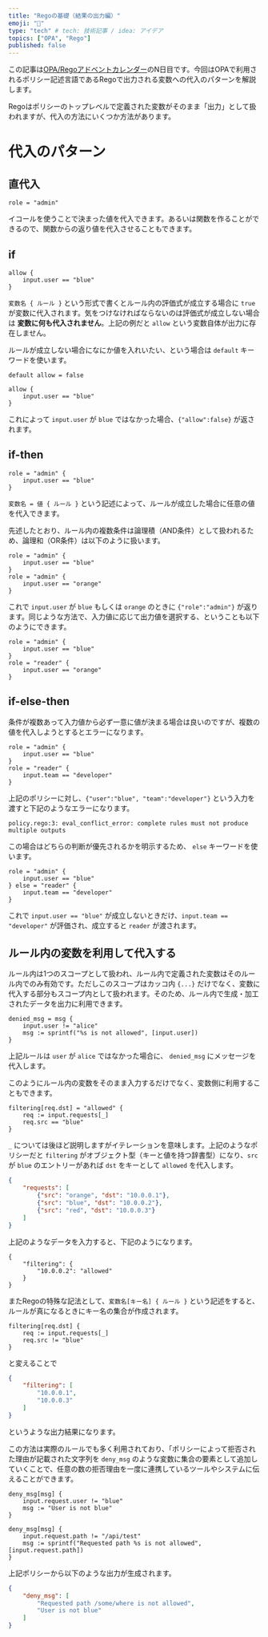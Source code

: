 ```yaml
---
title: "Regoの基礎（結果の出力編）"
emoji: "💭"
type: "tech" # tech: 技術記事 / idea: アイデア
topics: ["OPA", "Rego"]
published: false
---
```


この記事は[OPA/Regoアドベントカレンダー](https://adventar.org/calendars/6601)のN日目です。今回はOPAで利用されるポリシー記述言語であるRegoで出力される変数への代入のパターンを解説します。

Regoはポリシーのトップレベルで定義された変数がそのまま「出力」として扱われますが、代入の方法にいくつか方法があります。

# 代入のパターン

## 直代入

```rego
role = "admin"
```

イコールを使うことで決まった値を代入できます。あるいは関数を作ることができるので、関数からの返り値を代入させることもできます。

## if

```rego
allow {
	input.user == "blue"
}
```

`変数名 { ルール }` という形式で書くとルール内の評価式が成立する場合に `true` が変数に代入されます。気をつけなければならないのは評価式が成立しない場合は **変数に何も代入されません**。上記の例だと `allow` という変数自体が出力に存在しません。

ルールが成立しない場合になにか値を入れいたい、という場合は `default` キーワードを使います。

```rego
default allow = false

allow {
	input.user == "blue"
}
```

これによって `input.user` が `blue` ではなかった場合、`{"allow":false}` が返されます。

## if-then

```rego
role = "admin" {
	input.user == "blue"
}
```

`変数名 = 値 { ルール }` という記述によって、ルールが成立した場合に任意の値を代入できます。

先述したとおり、ルール内の複数条件は論理積（AND条件）として扱われるため、論理和（OR条件）は以下のように扱います。

```rego
role = "admin" {
	input.user == "blue"
}
role = "admin" {
	input.user == "orange"
}
```

これで `input.user` が `blue` もしくは `orange` のときに `{"role":"admin"}` が返ります。同じような方法で、入力値に応じて出力値を選択する、ということも以下のようにできます。

```rego
role = "admin" {
	input.user == "blue"
}
role = "reader" {
	input.user == "orange"
}
```

## if-else-then

条件が複数あって入力値から必ず一意に値が決まる場合は良いのですが、複数の値を代入しようとするとエラーになります。

```rego
role = "admin" {
	input.user == "blue"
}
role = "reader" {
	input.team == "developer"
}
```

上記のポリシーに対し、`{"user":"blue", "team":"developer"}` という入力を渡すと下記のようなエラーになります。

```
policy.rego:3: eval_conflict_error: complete rules must not produce multiple outputs
```

この場合はどちらの判断が優先されるかを明示するため、 `else` キーワードを使います。

```rego
role = "admin" {
	input.user == "blue"
} else = "reader" {
	input.team == "developer"
}
```

これで `input.user == "blue"` が成立しないときだけ、`input.team == "developer"` が評価され、成立すると `reader` が渡されます。

## ルール内の変数を利用して代入する

ルール内は1つのスコープとして扱われ、ルール内で定義された変数はそのルール内でのみ有効です。ただしこのスコープはカッコ内 `{...}` だけでなく、変数に代入する部分もスコープ内として扱われます。そのため、ルール内で生成・加工されたデータを出力に利用できます。

```rego
denied_msg = msg {
    input.user != "alice"
    msg := sprintf("%s is not allowed", [input.user])
}
```

上記ルールは `user` が `alice` ではなかった場合に、 `denied_msg` にメッセージを代入します。

このようにルール内の変数をそのまま入力するだけでなく、変数側に利用することもできます。

```rego
filtering[req.dst] = "allowed" {
    req := input.requests[_]
    req.src == "blue"
}
```

`_` については後ほど説明しますがイテレーションを意味します。上記のようなポリシーだと `filtering` がオブジェクト型（キーと値を持つ辞書型）になり、`src` が `blue` のエントリーがあれば `dst` をキーとして `allowed` を代入します。

```json
{
	"requests": [
        {"src": "orange", "dst": "10.0.0.1"},
        {"src": "blue", "dst": "10.0.0.2"},
        {"src": "red", "dst": "10.0.0.3"}
    ]
}
```

上記のようなデータを入力すると、下記のようになります。

```
{
    "filtering": {
        "10.0.0.2": "allowed"
    }
}
```

またRegoの特殊な記法として、`変数名[キー名] { ルール }` という記述をすると、ルールが真になるときにキー名の集合が作成されます。

```rego
filtering[req.dst] {
    req := input.requests[_]
    req.src != "blue"
}
```

と変えることで

```json
{
    "filtering": [
        "10.0.0.1",
        "10.0.0.3"
    ]
}
```

というような出力結果になります。

この方法は実際のルールでも多く利用されており、「ポリシーによって拒否された理由が記載された文字列を `deny_msg` のような変数に集合の要素として追加していくことで、任意の数の拒否理由を一度に連携しているツールやシステムに伝えることができます。

```rego
deny_msg[msg] {
    input.request.user != "blue"
    msg := "User is not blue"
}

deny_msg[msg] {
    input.request.path != "/api/test"
    msg := sprintf("Requested path %s is not allowed", [input.request.path])
}
```

上記ポリシーから以下のような出力が生成されます。

```json
{
    "deny_msg": [
        "Requested path /some/where is not allowed",
        "User is not blue"
    ]
}
```
